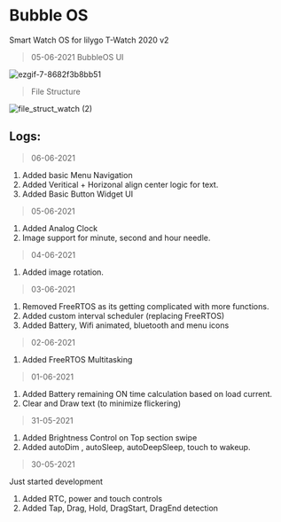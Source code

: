 # Bubble OS  
Smart Watch OS for lilygo T-Watch 2020 v2

> 05-06-2021 BubbleOS UI  

![ezgif-7-8682f3b8bb51](https://user-images.githubusercontent.com/32586986/120884801-f0f8bf00-c602-11eb-8271-17e863c66293.gif)

> File Structure  

![file_struct_watch (2)](https://user-images.githubusercontent.com/32586986/120196580-a3183b80-c23d-11eb-99d6-1febd3c8f595.png)

## Logs:  
> 06-06-2021

1. Added basic Menu Navigation
2. Added Veritical + Horizonal align center logic for text.
3. Added Basic Button Widget UI

> 05-06-2021

1. Added Analog Clock
2. Image support for minute, second and hour needle. 

> 04-06-2021

1. Added image rotation.

> 03-06-2021

1. Removed FreeRTOS as its getting complicated with more functions.
2. Added custom interval scheduler (replacing FreeRTOS)
3. Added Battery, Wifi animated, bluetooth and menu icons

> 02-06-2021

1. Added FreeRTOS Multitasking

> 01-06-2021 

1. Added Battery remaining ON time calculation based on load current.
2. Clear and Draw text (to minimize flickering)

> 31-05-2021

1. Added Brightness Control on Top section swipe
2. Added autoDim , autoSleep, autoDeepSleep, touch to wakeup.

> 30-05-2021  

Just started development
1. Added RTC, power and touch controls
2. Added Tap, Drag, Hold, DragStart, DragEnd detection 
